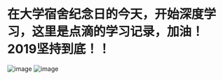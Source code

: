# 在大学宿舍纪念日的今天，开始深度学习，这里是点滴的学习记录，加油！2019坚持到底！！


![image](http://img13.360buyimg.com/n0/jfs/t20728/48/2055763006/161900/d1cc437/5b462ac4N87886d73.jpg)
![image](http://img13.360buyimg.com/n0/jfs/t5818/302/7804032226/900940/cf90b609/597564a7N18c7d131.jpg)

